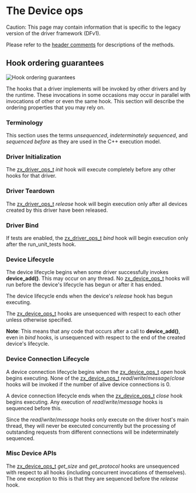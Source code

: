 # The Device ops

Caution: This page may contain information that is specific to the legacy
version of the driver framework (DFv1).

Please refer to the [header comments][device] for descriptions of the methods.

## Hook ordering guarantees

![Hook ordering guarantees](/images/zircon/ddk/driver-hook-ordering.png)

The hooks that a driver implements will be invoked by other drivers and by the
runtime. These invocations in some occasions may occur in parallel with
invocations of other or even the same hook. This section will describe the
ordering properties that you may rely on.

### Terminology

This section uses the terms *unsequenced*, *indeterminately sequenced*, and
*sequenced before* as they are used in the C++ execution model.

### Driver Initialization

The [zx_driver_ops_t][driver] *init* hook will execute completely before any other
hooks for that driver.

### Driver Teardown

The [zx_driver_ops_t][driver] *release* hook will begin execution only after all
devices created by this driver have been released.

### Driver Bind

If tests are enabled, the [zx_driver_ops_t][driver] *bind* hook will begin execution only after the
run_unit_tests hook.

### Device Lifecycle

The device lifecycle begins when some driver successfully invokes **device_add()**. This may
occur on any thread. No [zx_device_ops_t][device] hooks will run before the
device's lifecycle has begun or after it has ended.

The device lifecycle ends when the device's *release* hook has begun executing.

The [zx_device_ops_t][device] hooks are unsequenced with respect to each other
unless otherwise specified.

**Note**: This means that any code that occurs after a call to **device_add()**, even in *bind* hooks,
is unsequenced with respect to the end of the created device's lifecycle.

### Device Connection Lifecycle

A device connection lifecycle begins when the [zx_device_ops_t][device] *open* hook begins
executing. None of the [zx_device_ops_t][device] *read*/*write*/*message*/*close* hooks
will be invoked if the number of alive device connections is 0.

A device connection lifecycle ends when the [zx_device_ops_t][device] *close* hook
begins executing. Any execution of *read*/*write*/*message* hooks is sequenced before
this.

Since the *read*/*write*/*message* hooks only execute on the driver host's main thread,
they will never be executed concurrently but the processing of outstanding requests from
different connections will be indeterminately sequenced.



### Misc Device APIs

The [zx_device_ops_t][device] *get_size* and *get_protocol* hooks are
unsequenced with respect to all hooks (including concurrent invocations of themselves).
The one exception to this is that they are sequenced before the *release* hook.

[device]: /src/lib/ddk/include/lib/ddk/device.h
[driver]: /src/lib/ddk/include/lib/ddk/driver.h
